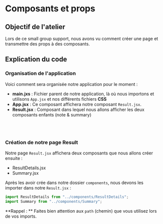 # Composants et props

## Objectif de l'atelier
Lors de ce small group support, nous avons vu comment créer une page et transmettre des props à des composants.

## Explication du code
### Organisation de l'application

Voici comment sera organisée notre application pour le moment :

- **main.jxs** : Fichier parent de notre application, là où nous importons et utilisons `App.jsx` et nos différents fichiers **CSS**
- **App.jsx** : Ce composant affichera notre composant `Result.jsx`. 
- **Result.jsx** : Composant dans lequel nous allons afficher les deux composants enfants (note & summary)

<br>
<br>

### Création de notre page Result

Notre page `Result.jsx` affichera deux composants que nous allons créer ensuite :
- ResultDetails.jsx
- Summary.jsx

Après les avoir crée dans notre dossier `components`, nous devons les importer dans notre `Result.jsx` :

```js
import ResultDetails from "../components/ResultDetails";
import Summary from "../components/Summary";
```

**Rappel : ** Faites bien attention aux `path` (chemin) que vous utilisez lors de vos imports.
